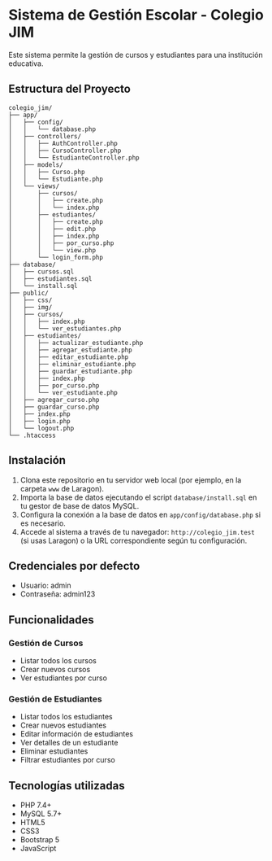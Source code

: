 # Sistema de Gestión Escolar - Colegio JIM

Este sistema permite la gestión de cursos y estudiantes para una institución educativa.

## Estructura del Proyecto

```
colegio_jim/
├── app/
│   ├── config/
│   │   └── database.php
│   ├── controllers/
│   │   ├── AuthController.php
│   │   ├── CursoController.php
│   │   └── EstudianteController.php
│   ├── models/
│   │   ├── Curso.php
│   │   └── Estudiante.php
│   └── views/
│       ├── cursos/
│       │   ├── create.php
│       │   └── index.php
│       ├── estudiantes/
│       │   ├── create.php
│       │   ├── edit.php
│       │   ├── index.php
│       │   ├── por_curso.php
│       │   └── view.php
│       └── login_form.php
├── database/
│   ├── cursos.sql
│   ├── estudiantes.sql
│   └── install.sql
├── public/
│   ├── css/
│   ├── img/
│   ├── cursos/
│   │   ├── index.php
│   │   └── ver_estudiantes.php
│   ├── estudiantes/
│   │   ├── actualizar_estudiante.php
│   │   ├── agregar_estudiante.php
│   │   ├── editar_estudiante.php
│   │   ├── eliminar_estudiante.php
│   │   ├── guardar_estudiante.php
│   │   ├── index.php
│   │   ├── por_curso.php
│   │   └── ver_estudiante.php
│   ├── agregar_curso.php
│   ├── guardar_curso.php
│   ├── index.php
│   ├── login.php
│   └── logout.php
└── .htaccess
```

## Instalación

1. Clona este repositorio en tu servidor web local (por ejemplo, en la carpeta `www` de Laragon).
2. Importa la base de datos ejecutando el script `database/install.sql` en tu gestor de base de datos MySQL.
3. Configura la conexión a la base de datos en `app/config/database.php` si es necesario.
4. Accede al sistema a través de tu navegador: `http://colegio_jim.test` (si usas Laragon) o la URL correspondiente según tu configuración.

## Credenciales por defecto

- Usuario: admin
- Contraseña: admin123

## Funcionalidades

### Gestión de Cursos
- Listar todos los cursos
- Crear nuevos cursos
- Ver estudiantes por curso

### Gestión de Estudiantes
- Listar todos los estudiantes
- Crear nuevos estudiantes
- Editar información de estudiantes
- Ver detalles de un estudiante
- Eliminar estudiantes
- Filtrar estudiantes por curso

## Tecnologías utilizadas

- PHP 7.4+
- MySQL 5.7+
- HTML5
- CSS3
- Bootstrap 5
- JavaScript